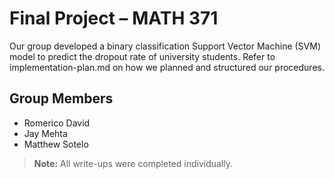 # Final Project – MATH 371

Our group developed a binary classification Support Vector Machine (SVM) model to predict the dropout rate of university students. Refer to implementation-plan.md on how we planned and structured our procedures.

## Group Members
- Romerico David  
- Jay Mehta  
- Matthew Sotelo  

> **Note:** All write-ups were completed individually.